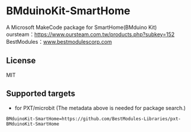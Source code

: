 # BMduinoKit-SmartHome

A Microsoft MakeCode package for SmartHome(BMduino Kit)  
oursteam：https://www.oursteam.com.tw/products.php?subkey=152  
BestModules：www.bestmodulescorp.com

## License

MIT

## Supported targets

* for PXT/microbit
(The metadata above is needed for package search.)

```package
BMduinoKit-SmartHome=https://github.com/BestModules-Libraries/pxt-BMduinoKit-SmartHome
```
